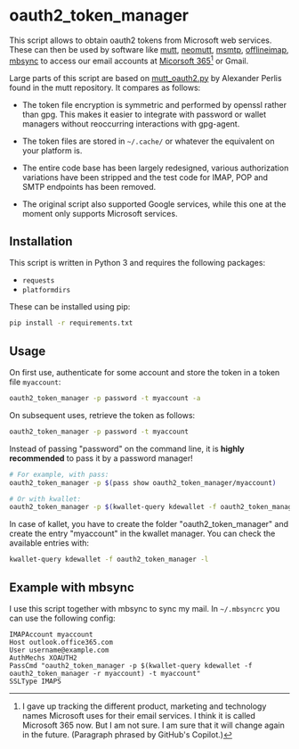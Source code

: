 # oauth2_token_manager

This script allows to obtain oauth2 tokens from Microsoft web services. These
can then be used by software like [mutt](https://www.mutt.org/),
[neomutt](https://neomutt.org/), [msmtp](http://msmtp.sourceforge.net/),
[offlineimap](http://www.offlineimap.org/),
[mbsync](http://isync.sourceforge.net/) to access our email accounts at
[Micorsoft 365](https://en.wikipedia.org/wiki/Microsoft_365)[^office365] or
Gmail.

Large parts of this script are based on
[mutt_oauth2.py](https://github.com/muttmua/mutt/blob/master/contrib/mutt_oauth2.py)
by Alexander Perlis found in the mutt repository. It compares as follows:

  - The token file encryption is symmetric and performed by openssl rather than
    gpg. This makes it easier to integrate with password or wallet managers
    without reoccurring interactions with gpg-agent.

  - The token files are stored in `~/.cache/` or whatever the equivalent on
    your platform is.

  - The entire code base has been largely redesigned, various authorization
    variations have been stripped and the test code for IMAP, POP and SMTP
    endpoints has been removed.

  - The original script also supported Google services, while this one at the
    moment only supports Microsoft services.

## Installation

This script is written in Python 3 and requires the following packages:

  - `requests`
  - `platformdirs`

These can be installed using pip:

```sh
pip install -r requirements.txt
```


## Usage

On first use, authenticate for some account and store the token in a
token file `myaccount`:

```sh
oauth2_token_manager -p password -t myaccount -a
```

On subsequent uses, retrieve the token as follows:
```sh
oauth2_token_manager -p password -t myaccount
```

Instead of passing "password" on the command line, it is **highly recommended**
to pass it by a password manager!

```sh
# For example, with pass:
oauth2_token_manager -p $(pass show oauth2_token_manager/myaccount)

# Or with kwallet:
oauth2_token_manager -p $(kwallet-query kdewallet -f oauth2_token_manager -r myaccount)
```

In case of kallet, you have to create the folder "oauth2_token_manager" and
create the entry "myaccount" in the kwallet manager. You can check the
available entries with:

```sh
kwallet-query kdewallet -f oauth2_token_manager -l
```


## Example with mbsync

I use this script together with mbsync to sync my mail. In `~/.mbsyncrc` you can use the following config:

```
IMAPAccount myaccount
Host outlook.office365.com
User username@example.com
AuthMechs XOAUTH2
PassCmd "oauth2_token_manager -p $(kwallet-query kdewallet -f oauth2_token_manager -r myaccount) -t myaccount"
SSLType IMAPS
```


[^office365]: I gave up tracking the different product, marketing and
    technology names Microsoft uses for their email services. I think it is
    called Microsoft 365 now. But I am not sure. I am sure that it will change
    again in the future. (Paragraph phrased by GitHub's Copilot.)
